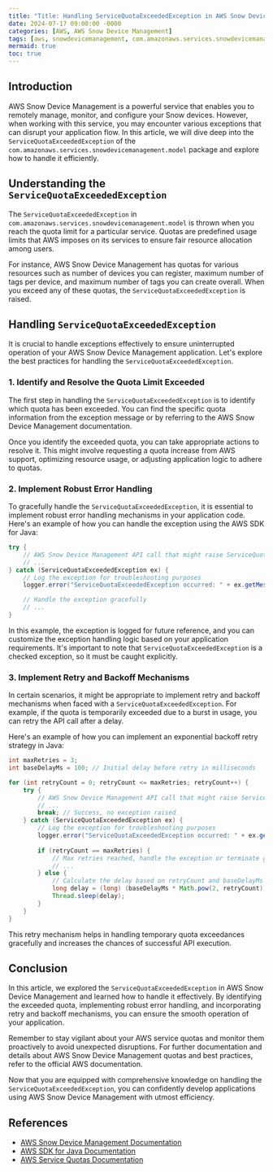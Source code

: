 ```yaml
---
title: "Title: Handling ServiceQuotaExceededException in AWS Snow Device Management: A Comprehensive Guide for Developers"
date: 2024-07-17 09:00:00 -0000
categories: [AWS, AWS Snow Device Management]
tags: [aws, snowdevicemanagement, com.amazonaws.services.snowdevicemanagement.model]
mermaid: true
toc: true
---
```



## Introduction

AWS Snow Device Management is a powerful service that enables you to remotely manage, monitor, and configure your Snow devices. However, when working with this service, you may encounter various exceptions that can disrupt your application flow. In this article, we will dive deep into the `ServiceQuotaExceededException` of the `com.amazonaws.services.snowdevicemanagement.model` package and explore how to handle it efficiently.

## Understanding the `ServiceQuotaExceededException`

The `ServiceQuotaExceededException` in `com.amazonaws.services.snowdevicemanagement.model` is thrown when you reach the quota limit for a particular service. Quotas are predefined usage limits that AWS imposes on its services to ensure fair resource allocation among users.

For instance, AWS Snow Device Management has quotas for various resources such as number of devices you can register, maximum number of tags per device, and maximum number of tags you can create overall. When you exceed any of these quotas, the `ServiceQuotaExceededException` is raised.

## Handling `ServiceQuotaExceededException`

It is crucial to handle exceptions effectively to ensure uninterrupted operation of your AWS Snow Device Management application. Let's explore the best practices for handling the `ServiceQuotaExceededException`.

### 1. Identify and Resolve the Quota Limit Exceeded

The first step in handling the `ServiceQuotaExceededException` is to identify which quota has been exceeded. You can find the specific quota information from the exception message or by referring to the AWS Snow Device Management documentation.

Once you identify the exceeded quota, you can take appropriate actions to resolve it. This might involve requesting a quota increase from AWS support, optimizing resource usage, or adjusting application logic to adhere to quotas.

### 2. Implement Robust Error Handling

To gracefully handle the `ServiceQuotaExceededException`, it is essential to implement robust error handling mechanisms in your application code. Here's an example of how you can handle the exception using the AWS SDK for Java:

```java
try {
    // AWS Snow Device Management API call that might raise ServiceQuotaExceededException
    // ...
} catch (ServiceQuotaExceededException ex) {
    // Log the exception for troubleshooting purposes
    logger.error("ServiceQuotaExceededException occurred: " + ex.getMessage());

    // Handle the exception gracefully
    // ...
}
```

In this example, the exception is logged for future reference, and you can customize the exception handling logic based on your application requirements. It's important to note that `ServiceQuotaExceededException` is a checked exception, so it must be caught explicitly.

### 3. Implement Retry and Backoff Mechanisms

In certain scenarios, it might be appropriate to implement retry and backoff mechanisms when faced with a `ServiceQuotaExceededException`. For example, if the quota is temporarily exceeded due to a burst in usage, you can retry the API call after a delay.

Here's an example of how you can implement an exponential backoff retry strategy in Java:

```java
int maxRetries = 3;
int baseDelayMs = 100; // Initial delay before retry in milliseconds

for (int retryCount = 0; retryCount <= maxRetries; retryCount++) {
    try {
        // AWS Snow Device Management API call that might raise ServiceQuotaExceededException
        // ...
        break; // Success, no exception raised
    } catch (ServiceQuotaExceededException ex) {
        // Log the exception for troubleshooting purposes
        logger.error("ServiceQuotaExceededException occurred: " + ex.getMessage());
        
        if (retryCount == maxRetries) {
            // Max retries reached, handle the exception or terminate gracefully
            // ...
        } else {
            // Calculate the delay based on retryCount and baseDelayMs
            long delay = (long) (baseDelayMs * Math.pow(2, retryCount));
            Thread.sleep(delay);
        }
    }
}
```

This retry mechanism helps in handling temporary quota exceedances gracefully and increases the chances of successful API execution.

## Conclusion

In this article, we explored the `ServiceQuotaExceededException` in AWS Snow Device Management and learned how to handle it effectively. By identifying the exceeded quota, implementing robust error handling, and incorporating retry and backoff mechanisms, you can ensure the smooth operation of your application.

Remember to stay vigilant about your AWS service quotas and monitor them proactively to avoid unexpected disruptions. For further documentation and details about AWS Snow Device Management quotas and best practices, refer to the official AWS documentation.

Now that you are equipped with comprehensive knowledge on handling the `ServiceQuotaExceededException`, you can confidently develop applications using AWS Snow Device Management with utmost efficiency.

## References

- [AWS Snow Device Management Documentation](https://docs.aws.amazon.com/snow-device-management/latest/ug/what-is-snow-device-management.html)
- [AWS SDK for Java Documentation](https://docs.aws.amazon.com/sdk-for-java/latest/developer-guide/home.html)
- [AWS Service Quotas Documentation](https://docs.aws.amazon.com/general/latest/gr/aws_service_limits.html)